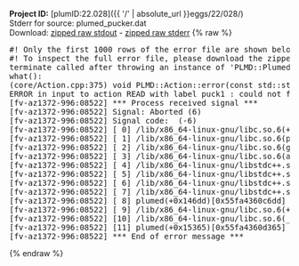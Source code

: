 **Project ID:** [plumID:22.028]({{ '/' | absolute_url }}eggs/22/028/)  
Stderr for source:  plumed_pucker.dat   
Download: [zipped raw stdout](plumed_pucker.dat.plumed.stdout.txt.zip) - [zipped raw stderr](plumed_pucker.dat.plumed.stderr.txt.zip) 
{% raw %}
<pre>
#! Only the first 1000 rows of the error file are shown below
#! To inspect the full error file, please download the zipped raw stderr file above
terminate called after throwing an instance of 'PLMD::Plumed::ExceptionError'
what():
(core/Action.cpp:375) void PLMD::Action::error(const std::string&) const
ERROR in input to action READ with label puck1 : could not find file named COLVAR_theta.0
[fv-az1372-996:08522] *** Process received signal ***
[fv-az1372-996:08522] Signal: Aborted (6)
[fv-az1372-996:08522] Signal code:  (-6)
[fv-az1372-996:08522] [ 0] /lib/x86_64-linux-gnu/libc.so.6(+0x45330)[0x7f068f845330]
[fv-az1372-996:08522] [ 1] /lib/x86_64-linux-gnu/libc.so.6(pthread_kill+0x11c)[0x7f068f89eb2c]
[fv-az1372-996:08522] [ 2] /lib/x86_64-linux-gnu/libc.so.6(gsignal+0x1e)[0x7f068f84527e]
[fv-az1372-996:08522] [ 3] /lib/x86_64-linux-gnu/libc.so.6(abort+0xdf)[0x7f068f8288ff]
[fv-az1372-996:08522] [ 4] /lib/x86_64-linux-gnu/libstdc++.so.6(+0xa5ff5)[0x7f068fca5ff5]
[fv-az1372-996:08522] [ 5] /lib/x86_64-linux-gnu/libstdc++.so.6(+0xbb0da)[0x7f068fcbb0da]
[fv-az1372-996:08522] [ 6] /lib/x86_64-linux-gnu/libstdc++.so.6(_ZSt10unexpectedv+0x0)[0x7f068fca5a55]
[fv-az1372-996:08522] [ 7] /lib/x86_64-linux-gnu/libstdc++.so.6(+0xa5a6f)[0x7f068fca5a6f]
[fv-az1372-996:08522] [ 8] plumed(+0x146dd)[0x55fa4360c6dd]
[fv-az1372-996:08522] [ 9] /lib/x86_64-linux-gnu/libc.so.6(+0x2a1ca)[0x7f068f82a1ca]
[fv-az1372-996:08522] [10] /lib/x86_64-linux-gnu/libc.so.6(__libc_start_main+0x8b)[0x7f068f82a28b]
[fv-az1372-996:08522] [11] plumed(+0x15365)[0x55fa4360d365]
[fv-az1372-996:08522] *** End of error message ***
</pre>
{% endraw %}
